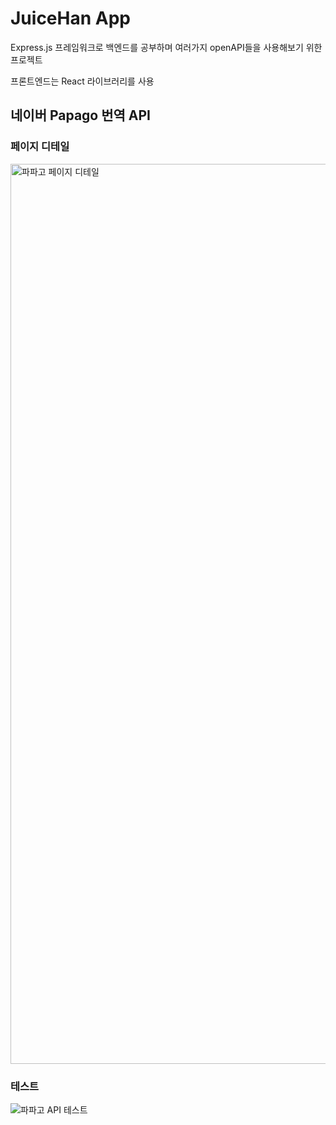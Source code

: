# JuiceHan App

Express.js 프레임워크로 백엔드를 공부하며 여러가지 openAPI들을 사용해보기 위한 프로젝트

프론트엔드는 React 라이브러리를 사용

## 네이버 Papago 번역 API

### 페이지 디테일
<img width="1440" alt="파파고 페이지 디테일" src="https://github.com/Juice-Han/juicehan_app/assets/107741495/260bee12-7f2d-484e-9921-fd76e2911243">

### 테스트
![파파고 API 테스트](https://github.com/Juice-Han/juicehan_app/assets/107741495/00425a7f-7dd9-4218-9471-e4ac7cda2de5)
